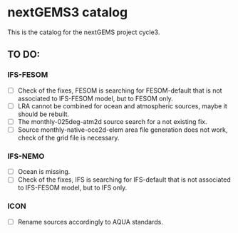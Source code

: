 # nextGEMS3 catalog

This is the catalog for the nextGEMS project cycle3.

## TO DO:

### IFS-FESOM

- [ ] Check of the fixes, FESOM is searching for FESOM-default that is not associated to IFS-FESOM model, but to FESOM only.
- [ ] LRA cannot be combined for ocean and atmospheric sources, maybe it should be rebuilt.
- [ ] The monthly-025deg-atm2d source search for a not existing fix.
- [ ] Source monthly-native-oce2d-elem area file generation does not work, check of the grid file is necessary.

### IFS-NEMO

- [ ] Ocean is missing.
- [ ] Check of the fixes, IFS is searching for IFS-default that is not associated to IFS-FESOM model, but to IFS only.

### ICON

- [ ] Rename sources accordingly to AQUA standards.